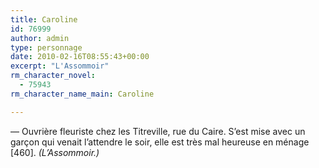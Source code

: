```yaml
---
title: Caroline
id: 76999
author: admin
type: personnage
date: 2010-02-16T08:55:43+00:00
excerpt: "L'Assommoir"
rm_character_novel:
  - 75943
rm_character_name_main: Caroline

---
```

— Ouvrière fleuriste chez les Titreville, rue du Caire. S&rsquo;est mise avec un garçon qui venait l&rsquo;attendre le soir, elle est très mal heureuse en ménage [460]. _(L&rsquo;Assommoir.)_